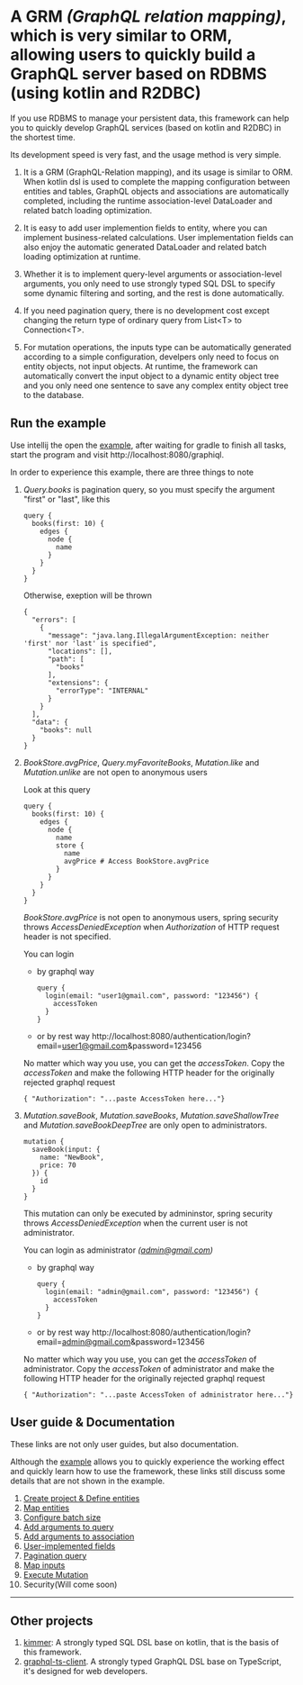# A GRM *(GraphQL relation mapping)*, which is very similar to ORM, allowing users to quickly build a GraphQL server based on RDBMS (using kotlin and R2DBC)

If you use RDBMS to manage your persistent data, this framework can help you to quickly develop GraphQL services (based on kotlin and R2DBC) in the shortest time.

Its development speed is very fast, and the usage method is very simple.


1. It is a GRM (GraphQL-Relation mapping), and its usage is similar to ORM. When kotlin dsl is used to complete the mapping configuration between entities and tables, GraphQL objects and associations are automatically completed, including the runtime association-level DataLoader and related batch loading optimization.

2. It is easy to add user implemention fields to entity, where you can implement business-related calculations. User implementation fields can also enjoy the automatic generated DataLoader and related batch loading optimization at runtime.

3. Whether it is to implement query-level arguments or association-level arguments, you only need to use  strongly typed SQL DSL to specify some dynamic filtering and sorting, and the rest is done automatically.

4. If you need pagination query, there is no development cost except changing the return type of ordinary query from List&lt;T&gt; to Connection&lt;T&gt;.

5. For mutation operations, the inputs type can be automatically generated according to a simple configuration, develpers only need to focus on entity objects, not input objects. At runtime, the framework can automatically convert the input object to a dynamic entity object tree and you only need one sentence to save any complex entity object tree to the database.

## Run the example
Use intellij the open the [example](https://github.com/babyfish-ct/graphql-provider/tree/main/example), after waiting for gradle to finish all tasks, start the program and visit http://localhost:8080/graphiql.

In order to experience this example, there are three things to note

1. *Query.books* is pagination query, so you must specify the argument "first" or "last", like this
    ```
    query {
      books(first: 10) {
        edges {
          node {
            name
          }
        }
      }
    }
    ```
  
    Otherwise, exeption will be thrown

    ```
    {
      "errors": [
        {
          "message": "java.lang.IllegalArgumentException: neither 'first' nor 'last' is specified",
          "locations": [],
          "path": [
            "books"
          ],
          "extensions": {
            "errorType": "INTERNAL"
          }
        }
      ],
      "data": {
        "books": null
      }
    }
    ```
2. *BookStore.avgPrice*, *Query.myFavoriteBooks*, *Mutation.like* and *Mutation.unlike* are not open to anonymous users

    Look at this query

    ```
    query {
      books(first: 10) {
        edges {
          node {
            name
            store {
              name
              avgPrice # Access BookStore.avgPrice
            }
          }
        }
      }
    }
    ```

    *BookStore.avgPrice* is not open to anonymous users, spring security throws *AccessDeniedException* when *Authorization* of HTTP request header is not specified.

    You can login 
    - by graphql way
      ```
      query {
        login(email: "user1@gmail.com", password: "123456") {
          accessToken
        }
      }
      ```
    - or by rest way
      http://localhost:8080/authentication/login?email=user1@gmail.com&password=123456

    No matter which way you use, you can get the *accessToken*. Copy the *accessToken* and make the following HTTP header for the originally rejected graphql request
    ````
    { "Authorization": "...paste AccessToken here..."}
    ````

3. *Mutation.saveBook*, *Mutation.saveBooks*, *Mutation.saveShallowTree* and *Mutation.saveBookDeepTree* are only open to administrators.

    ```
    mutation {
      saveBook(input: {
        name: "NewBook",
        price: 70
      }) {
        id
      }
    }
    ```

    This mutation can only be executed by admininstor, spring security throws *AccessDeniedException* when the current user is not administrator.

    You can login as administrator *(admin@gmail.com)*
    - by graphql way
      ```
      query {
        login(email: "admin@gmail.com", password: "123456") {
          accessToken
        }
      }
      ```
    - or by rest way
      http://localhost:8080/authentication/login?email=admin@gmail.com&password=123456

    No matter which way you use, you can get the *accessToken* of administrator. Copy the *accessToken* of administrator and make the following HTTP header for the originally rejected graphql request
    ````
    { "Authorization": "...paste AccessToken of administrator here..."}
    ````
  
## User guide & Documentation

These links are not only user guides, but also documentation.

Although the [example](https://github.com/babyfish-ct/graphql-provider/tree/main/example) allows you to quickly experience the working effect and quickly learn how to use the framework, these links still discuss some details that are not shown in the example.

1. [Create project & Define entities](./doc/entities.md)
2. [Map entities](./doc/entity-mapper.md)
3. [Configure batch size](./doc/batch-size.md)
4. [Add arguments to query](./doc/query-arguments.md)
5. [Add arguments to association](./doc/association-arguments.md)
6. [User-implemented fields](./doc/user-implementation.md)
7. [Pagination query](./doc/pagination.md)
8. [Map inputs](./doc/input-mapper.md)
9. [Execute Mutation](./doc/mutation.md)
10. Security(Will come soon)
-----------

## Other projects
1. [kimmer](https://github.com/babyfish-ct/kimmer): A strongly typed SQL DSL base on kotlin, that is the basis of this framework.
2. [graphql-ts-client](https://github.com/babyfish-ct/graphql-ts-client). A strongly typed GraphQL DSL base on TypeScript, it's designed for web developers.
